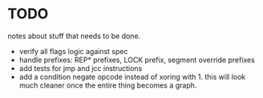 # TODO
notes about stuff that needs to be done.

- verify all flags logic against spec
- handle prefixes: REP* prefixes, LOCK prefix, segment override prefixes
- add tests for jmp and jcc instructions
- add a condition negate opcode instead of xoring with 1. this will look much cleaner once the entire thing becomes a graph.
